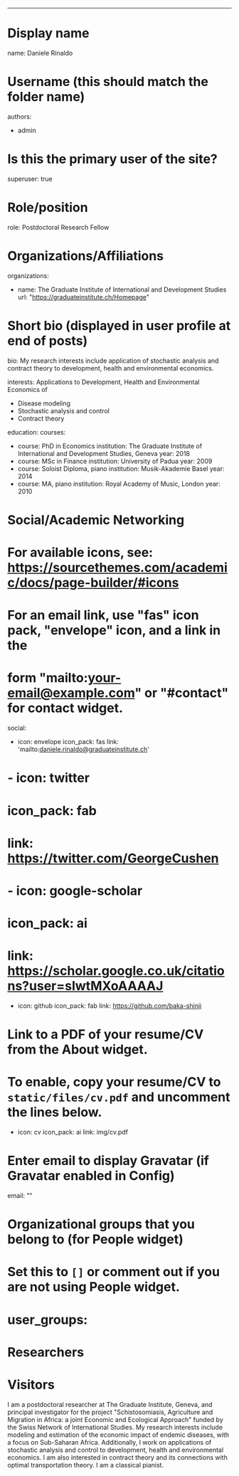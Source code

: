 ---
# Display name
name: Daniele Rinaldo

# Username (this should match the folder name)
authors:
- admin

# Is this the primary user of the site?
superuser: true

# Role/position
role: Postdoctoral Research Fellow

# Organizations/Affiliations
organizations:
- name: The Graduate Institute of International and Development Studies
  url: "https://graduateinstitute.ch/Homepage"

# Short bio (displayed in user profile at end of posts)
bio: My research interests include application of stochastic analysis and contract theory to development, health and environmental economics. 

interests:
Applications to Development, Health and Environmental Economics of
- Disease modeling
- Stochastic analysis and control
- Contract theory

education:
  courses:
  - course: PhD in Economics
    institution: The Graduate Institute of International and Development Studies, Geneva
    year: 2018
  - course: MSc in Finance
    institution: University of Padua
    year: 2009
  - course: Soloist Diploma, piano
    institution: Musik-Akademie Basel
    year: 2014
  - course: MA, piano
    institution: Royal Academy of Music, London
    year: 2010

# Social/Academic Networking
# For available icons, see: https://sourcethemes.com/academic/docs/page-builder/#icons
#   For an email link, use "fas" icon pack, "envelope" icon, and a link in the
#   form "mailto:your-email@example.com" or "#contact" for contact widget.
social:
- icon: envelope
  icon_pack: fas
  link: 'mailto:daniele.rinaldo@graduateinstitute.ch'
# - icon: twitter
#  icon_pack: fab
#  link: https://twitter.com/GeorgeCushen
# - icon: google-scholar
#  icon_pack: ai
#  link: https://scholar.google.co.uk/citations?user=sIwtMXoAAAAJ
- icon: github
  icon_pack: fab
  link: https://github.com/baka-shinji
# Link to a PDF of your resume/CV from the About widget.
# To enable, copy your resume/CV to `static/files/cv.pdf` and uncomment the lines below.
 - icon: cv
   icon_pack: ai
   link: img/cv.pdf

# Enter email to display Gravatar (if Gravatar enabled in Config)
email: ""

# Organizational groups that you belong to (for People widget)
#   Set this to `[]` or comment out if you are not using People widget.
# user_groups:
# Researchers
# Visitors

I am a postdoctoral researcher at The Graduate Institute, Geneva, and principal investigator for the project "Schistosomiasis, Agriculture and Migration in Africa: a joint Economic and Ecological Approach" funded by the Swiss Network of International Studies. My research interests include modeling and estimation of the economic impact of endemic diseases, with a focus on Sub-Saharan Africa. Additionally, I work on applications of stochastic analysis and control to development, health and environmental economics. I am also interested in contract theory and its connections with optimal transportation theory. I am a classical pianist.
